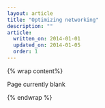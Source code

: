 ```yaml
---
layout: article
title: "Optimizing networking"
description: ""
article:
  written_on: 2014-01-01
  updated_on: 2014-01-05
  order: 1
---
```


{% wrap content%}

Page currently blank

{% endwrap %}
